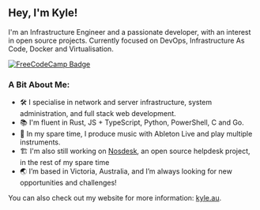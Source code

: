 ## Hey, I'm Kyle!

I'm an Infrastructure Engineer and a passionate developer, with an interest in open source projects. Currently focused on DevOps, Infrastructure As Code, Docker and Virtualisation.

[![FreeCodeCamp Badge](https://img.shields.io/freecodecamp/points/kylephillips)](https://freecodecamp.org/kylephillips)

### A Bit About Me:

- 🛠️ I specialise in network and server infrastructure, system administration, and full stack web development.
- 📚 I'm fluent in Rust, JS + TypeScript, Python, PowerShell, C and Go.
- 🎷 In my spare time, I produce music with Ableton Live and play multiple instruments.
- 🏗️ I'm also still working on [Nosdesk](https://github.com/kylephillipsau/Nosdesk), an open source helpdesk project, in the rest of my spare time
- 🌏 I’m based in Victoria, Australia, and I’m always looking for new opportunities and challenges!

You can also check out my website for more information: [kyle.au](https://kyle.au).
